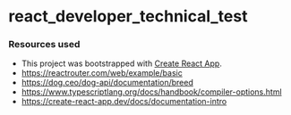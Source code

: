 # react_developer_technical_test


### Resources used

- This project was bootstrapped with [Create React App](https://github.com/facebook/create-react-app).
- https://reactrouter.com/web/example/basic
- https://dog.ceo/dog-api/documentation/breed
- https://www.typescriptlang.org/docs/handbook/compiler-options.html
- https://create-react-app.dev/docs/documentation-intro
